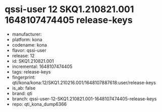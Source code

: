# qssi-user 12 SKQ1.210821.001 1648107474405 release-keys
- manufacturer: 
- platform: kona
- codename: kona
- flavor: qssi-user
- release: 12
- id: SKQ1.210821.001
- incremental: 1648107474405
- tags: release-keys
- fingerprint: qti/kona/kona:12/SKQ1.210216.001/1648107887618:user/release-keys
- is_ab: false
- brand: qti
- branch: qssi-user-12-SKQ1.210821.001-1648107474405-release-keys
- repo: qti_kona_dump6366
